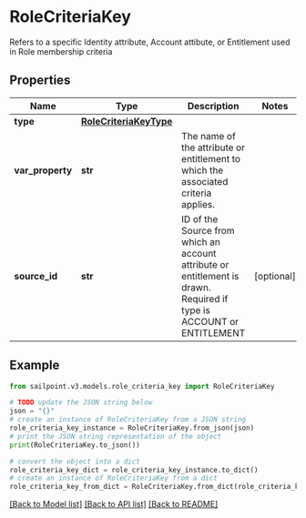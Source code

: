 # RoleCriteriaKey

Refers to a specific Identity attribute, Account attibute, or Entitlement used in Role membership criteria

## Properties

Name | Type | Description | Notes
------------ | ------------- | ------------- | -------------
**type** | [**RoleCriteriaKeyType**](RoleCriteriaKeyType.md) |  | 
**var_property** | **str** | The name of the attribute or entitlement to which the associated criteria applies. | 
**source_id** | **str** | ID of the Source from which an account attribute or entitlement is drawn. Required if type is ACCOUNT or ENTITLEMENT | [optional] 

## Example

```python
from sailpoint.v3.models.role_criteria_key import RoleCriteriaKey

# TODO update the JSON string below
json = "{}"
# create an instance of RoleCriteriaKey from a JSON string
role_criteria_key_instance = RoleCriteriaKey.from_json(json)
# print the JSON string representation of the object
print(RoleCriteriaKey.to_json())

# convert the object into a dict
role_criteria_key_dict = role_criteria_key_instance.to_dict()
# create an instance of RoleCriteriaKey from a dict
role_criteria_key_from_dict = RoleCriteriaKey.from_dict(role_criteria_key_dict)
```
[[Back to Model list]](../README.md#documentation-for-models) [[Back to API list]](../README.md#documentation-for-api-endpoints) [[Back to README]](../README.md)


